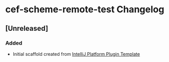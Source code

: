 <!-- Keep a Changelog guide -> https://keepachangelog.com -->

# cef-scheme-remote-test Changelog

## [Unreleased]
### Added
- Initial scaffold created from [IntelliJ Platform Plugin Template](https://github.com/JetBrains/intellij-platform-plugin-template)
